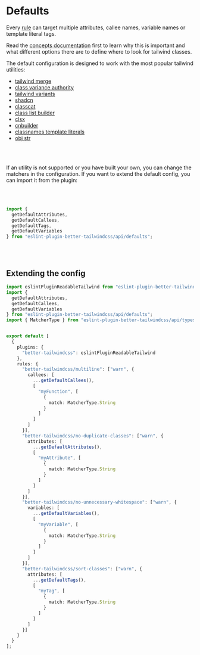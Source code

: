 
# Defaults

Every [rule](../../README.md#rules) can target multiple attributes, callee names, variable names or template literal tags.

Read the [concepts documentation](../concepts/concepts.md) first to learn why this is important and what different options there are to define where to look for tailwind classes.

The default configuration is designed to work with the most popular tailwind utilities:

- [tailwind merge](https://github.com/dcastil/tailwind-merge)
- [class variance authority](https://github.com/joe-bell/cva)
- [tailwind variants](https://github.com/nextui-org/tailwind-variants?tab=readme-ov-file)
- [shadcn](https://ui.shadcn.com/docs/installation/manual)
- [classcat](https://github.com/jorgebucaran/classcat)
- [class list builder](https://github.com/crswll/clb)
- [clsx](https://github.com/lukeed/clsx)
- [cnbuilder](https://github.com/xobotyi/cnbuilder)
- [classnames template literals](https://github.com/netlify/classnames-template-literals)
- [obj str](https://github.com/lukeed/obj-str)

<br/>
<br/>

If an utility is not supported or you have built your own, you can change the matchers in the configuration. If you want to extend the default config, you can import it from the plugin:

<br/>
<br/>

```ts
import {
  getDefaultAttributes,
  getDefaultCallees,
  getDefaultTags,
  getDefaultVariables
} from "eslint-plugin-better-tailwindcss/api/defaults";
```

<br/>
<br/>

## Extending the config

```ts
import eslintPluginReadableTailwind from "eslint-plugin-better-tailwindcss";
import {
  getDefaultAttributes,
  getDefaultCallees,
  getDefaultVariables
} from "eslint-plugin-better-tailwindcss/api/defaults";
import { MatcherType } from "eslint-plugin-better-tailwindcss/api/types";


export default [
  {
    plugins: {
      "better-tailwindcss": eslintPluginReadableTailwind
    },
    rules: {
      "better-tailwindcss/multiline": ["warn", {
        callees: [
          ...getDefaultCallees(),
          [
            "myFunction", [
              {
                match: MatcherType.String
              }
            ]
          ]
        ]
      }],
      "better-tailwindcss/no-duplicate-classes": ["warn", {
        attributes: [
          ...getDefaultAttributes(),
          [
            "myAttribute", [
              {
                match: MatcherType.String
              }
            ]
          ]
        ]
      }],
      "better-tailwindcss/no-unnecessary-whitespace": ["warn", {
        variables: [
          ...getDefaultVariables(),
          [
            "myVariable", [
              {
                match: MatcherType.String
              }
            ]
          ]
        ]
      }],
      "better-tailwindcss/sort-classes": ["warn", {
        attributes: [
          ...getDefaultTags(),
          [
            "myTag", [
              {
                match: MatcherType.String
              }
            ]
          ]
        ]
      }]
    }
  }
];
```
